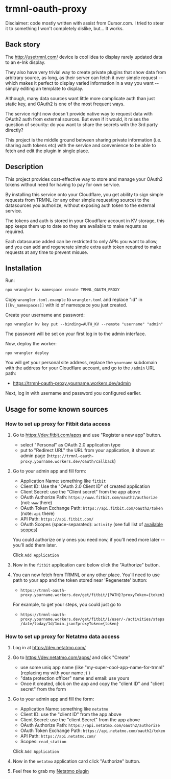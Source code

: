 # trmnl-oauth-proxy

Disclaimer: code mostly written with assist from Cursor.com. I tried to steer it to something I
won't completely dislike, but... It works.

## Back story

The http://usetrmnl.com/ device is cool idea to display rarely updated data to an e-Ink display.

They also have very trivial way to create private plugins that show data from arbitrary source,
as long, as their server can fetch it over simple request -- which makes it perfect to display
varied information in a way you want -- simply editing an template to display.

Although, many data sources want little more complicate auth than just static key, and OAuth2
is one of the most frequent ways.

The service right now doesn't provide native way to request data with OAuth2 auth from external
sources. But even if it would, it raises the question of security: do you want to share the
secrets with the 3rd party directly?

This project is the middle ground between sharing private information (i.e. sharing auth tokens
etc) with the service and convenience to be able to fetch and edit the plugin in single place.

## Description

This project provides cost-effective way to store and manage your OAuth2 tokens without need
for having to pay for own service.

By installing this service onto your Cloudflare, you get ability to sign simple requests from
TRMNL (or any other simple requesting source) to the datasources you authorize, without exposing
auth token to the external service.

The tokens and auth is stored in your Cloudflare account in KV storage, this app keeps them
up to date so they are available to make requsts as required.

Each datasource added can be restricted to only APIs you want to allow, and you can add and
regenerate simple extra auth token required to make requests at any time to prevent misuse.

## Installation

Run:

```bash
npx wrangler kv namespace create TRMNL_OAUTH_PROXY
```

Copy `wrangler.toml.example` to `wrangler.toml` and replace "id" in `[[kv_namespaces]]` with
id of namespace you just created.

Create your username and password:

```
npx wrangler kv key put --binding=AUTH_KV --remote "username" "admin"
```

The password will be set on your first log in to the admin interface.

Now, deploy the worker:

```
npx wrangler deploy
```

You will get your personal site address, replace the `yourname` subdomain with the address for your Cloudflare account, and go to the `/admin` URL path:

- https://trmnl-oauth-proxy.yourname.workers.dev/admin

Next, log in with username and password you configured earlier.

## Usage for some known sources

### How to set up proxy for Fitbit data access

1. Go to https://dev.fitbit.com/apps and use "Register a new app" button.

   - select "Personal" as OAuth 2.0 application type
   - put to "Redirect URL" the URL from your application, it shown at admin page
     (`https://trmnl-oauth-proxy.yourname.workers.dev/oauth/callback`)

2. Go to your admin app and fill form:

   - Application Name: something like `fitbit`
   - Client ID: Use the "OAuth 2.0 Client ID" of created application
   - Client Secret: use the "Client secret" from the app above
   - OAuth Authorize Path: `https://www.fitbit.com/oauth2/authorize` (not: `www` there)
   - OAuth Token Exchange Path: `https://api.fitbit.com/oauth2/token` (note: `api` there)
   - API Path: `https://api.fitbit.com/`
   - OAuth Scopes (space-separated): `activity` (see full list of [available scopes])

   You could authorize only ones you need now, if you'll need more later -- you'll
   add them later.

   Click `Add Application`

3. Now in the `fitbit` application card below click the "Authorize" button.

4. You can now fetch from TRMNL or any other place. You'll need to use path to your app and the token stored near
   'Regenerate' button:

   - `https://trmnl-oauth-proxy.yourname.workers.dev/get/fitbit/{PATH}?proxyToken={token}`
  
   For example, to get your steps, you could just go to
  
   - `https://trmnl-oauth-proxy.yourname.workers.dev/get/fitbit/1/user/-/activities/steps/date/today/1d/1min.json?proxyToken={token}`


[available scopes]: https://dev.fitbit.com/build/reference/web-api/developer-guide/application-design/#Scopes


### How to set up proxy for Netatmo data access

1. Log in at https://dev.netatmo.com/

2. Go to https://dev.netatmo.com/apps/ and click "Create"

   - use some uniq app name (like "my-super-cool-app-name-for-trmnl" (replacing my with your name ;) )
   - "data protection officer" name and email: use yours
   - Once it created, click on the app and copy the "client ID" and "client secret" from the form

3. Go to your admin app and fill the form:

   - Application Name: something like `netatmo`
   - Client ID: use the "client ID" from the app above
   - Client Secret: use the "client Secret" from the app above
   - OAuth Authorize Path: `https://api.netatmo.com/oauth2/authorize`
   - OAuth Token Exchange Path: `https://api.netatmo.com/oauth2/token`
   - API Path: `https://api.netatmo.com/`
   - Scopes: `read_station`

   Click `Add Application`

3. Now in the `netatmo` application card click "Authorize" button.

4. Feel free to grab my [Netatmo plugin](https://www.reddit.com/r/trmnl/comments/1jmo3q3/comment/mkvm85u/?utm_source=share&utm_medium=web3x&utm_name=web3xcss&utm_term=1&utm_content=share_button)


